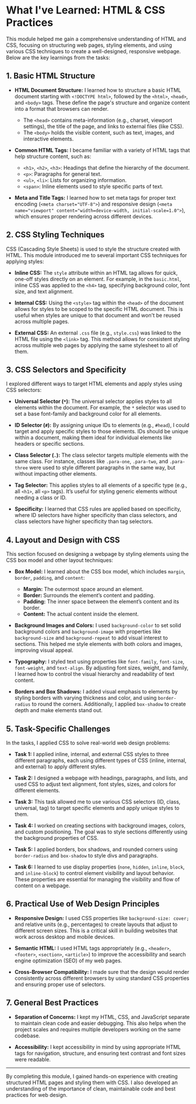 # What I've Learned: HTML & CSS Practices

This module helped me gain a comprehensive understanding of HTML and CSS, focusing on structuring web pages, styling elements, and using various CSS techniques to create a well-designed, responsive webpage. Below are the key learnings from the tasks:

## 1. **Basic HTML Structure**
   - **HTML Document Structure:** 
     I learned how to structure a basic HTML document starting with `<!DOCTYPE html>`, followed by the `<html>`, `<head>`, and `<body>` tags. These define the page's structure and organize content into a format that browsers can render.
     - The `<head>` contains meta-information (e.g., charset, viewport settings), the title of the page, and links to external files (like CSS).
     - The `<body>` holds the visible content, such as text, images, and interactive elements.
   
   - **Common HTML Tags:** 
     I became familiar with a variety of HTML tags that help structure content, such as:
     - `<h1>`, `<h2>`, `<h3>`: Headings that define the hierarchy of the document.
     - `<p>`: Paragraphs for general text.
     - `<ul>`, `<li>`: Lists for organizing information.
     - `<span>`: Inline elements used to style specific parts of text.
   
   - **Meta and Title Tags:** 
     I learned how to set meta tags for proper text encoding (`<meta charset="UTF-8">`) and responsive design (`<meta name="viewport" content="width=device-width, initial-scale=1.0">`), which ensures proper rendering across different devices.

## 2. **CSS Styling Techniques**
   CSS (Cascading Style Sheets) is used to style the structure created with HTML. This module introduced me to several important CSS techniques for applying styles:

   - **Inline CSS:** 
     The `style` attribute within an HTML tag allows for quick, one-off styles directly on an element. For example, in the `basic.html`, inline CSS was applied to the `<h4>` tag, specifying background color, font size, and text alignment.

   - **Internal CSS:** 
     Using the `<style>` tag within the `<head>` of the document allows for styles to be scoped to the specific HTML document. This is useful when styles are unique to that document and won't be reused across multiple pages.
   
   - **External CSS:** 
     An external `.css` file (e.g., `style.css`) was linked to the HTML file using the `<link>` tag. This method allows for consistent styling across multiple web pages by applying the same stylesheet to all of them.

## 3. **CSS Selectors and Specificity**
   I explored different ways to target HTML elements and apply styles using CSS selectors:

   - **Universal Selector (`*`):** 
     The universal selector applies styles to all elements within the document. For example, the `*` selector was used to set a base font-family and background color for all elements.
   
   - **ID Selector (`#`):** 
     By assigning unique IDs to elements (e.g., `#head`), I could target and apply specific styles to those elements. IDs should be unique within a document, making them ideal for individual elements like headers or specific sections.
   
   - **Class Selector (`.`):** 
     The class selector targets multiple elements with the same class. For instance, classes like `.para-one`, `.para-two`, and `.para-three` were used to style different paragraphs in the same way, but without impacting other elements.
   
   - **Tag Selector:** 
     This applies styles to all elements of a specific type (e.g., all `<h1>`, all `<p>` tags). It’s useful for styling generic elements without needing a class or ID.

   - **Specificity:** 
     I learned that CSS rules are applied based on specificity, where ID selectors have higher specificity than class selectors, and class selectors have higher specificity than tag selectors.

## 4. **Layout and Design with CSS**
   This section focused on designing a webpage by styling elements using the CSS box model and other layout techniques:

   - **Box Model:** 
     I learned about the CSS box model, which includes `margin`, `border`, `padding`, and `content`:
     - **Margin:** The outermost space around an element.
     - **Border:** Surrounds the element’s content and padding.
     - **Padding:** The inner space between the element’s content and its border.
     - **Content:** The actual content inside the element.

   - **Background Images and Colors:** 
     I used `background-color` to set solid background colors and `background-image` with properties like `background-size` and `background-repeat` to add visual interest to sections. This helped me style elements with both colors and images, improving visual appeal.

   - **Typography:** 
     I styled text using properties like `font-family`, `font-size`, `font-weight`, and `text-align`. By adjusting font sizes, weight, and family, I learned how to control the visual hierarchy and readability of text content.

   - **Borders and Box Shadows:** 
     I added visual emphasis to elements by styling borders with varying thickness and color, and using `border-radius` to round the corners. Additionally, I applied `box-shadow` to create depth and make elements stand out.

## 5. **Task-Specific Challenges**
   In the tasks, I applied CSS to solve real-world web design problems:

   - **Task 1:** 
     I applied inline, internal, and external CSS styles to three different paragraphs, each using different types of CSS (inline, internal, and external) to apply different styles.
   
   - **Task 2:** 
     I designed a webpage with headings, paragraphs, and lists, and used CSS to adjust text alignment, font styles, sizes, and colors for different elements.
   
   - **Task 3:** 
     This task allowed me to use various CSS selectors (ID, class, universal, tag) to target specific elements and apply unique styles to them.

   - **Task 4:** 
     I worked on creating sections with background images, colors, and custom positioning. The goal was to style sections differently using the background properties of CSS.
   
   - **Task 5:** 
     I applied borders, box shadows, and rounded corners using `border-radius` and `box-shadow` to style divs and paragraphs.
   
   - **Task 6:** 
     I learned to use display properties (`none`, `hidden`, `inline`, `block`, and `inline-block`) to control element visibility and layout behavior. These properties are essential for managing the visibility and flow of content on a webpage.

## 6. **Practical Use of Web Design Principles**
   - **Responsive Design:** 
     I used CSS properties like `background-size: cover;` and relative units (e.g., percentages) to create layouts that adjust to different screen sizes. This is a critical skill in building websites that work across desktop and mobile devices.

   - **Semantic HTML:** 
     I used HTML tags appropriately (e.g., `<header>`, `<footer>`, `<section>`, `<article>`) to improve the accessibility and search engine optimization (SEO) of my web pages.

   - **Cross-Browser Compatibility:** 
     I made sure that the design would render consistently across different browsers by using standard CSS properties and ensuring proper use of selectors.

## 7. **General Best Practices**
   - **Separation of Concerns:** 
     I kept my HTML, CSS, and JavaScript separate to maintain clean code and easier debugging. This also helps when the project scales and requires multiple developers working on the same codebase.
   
   - **Accessibility:** 
     I kept accessibility in mind by using appropriate HTML tags for navigation, structure, and ensuring text contrast and font sizes were readable.

---

By completing this module, I gained hands-on experience with creating structured HTML pages and styling them with CSS. I also developed an understanding of the importance of clean, maintainable code and best practices for web design.
